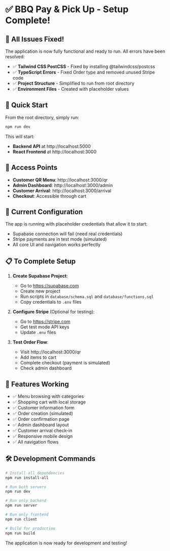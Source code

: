 # ✅ BBQ Pay & Pick Up - Setup Complete!

## 🎉 All Issues Fixed!

The application is now fully functional and ready to run. All errors have been resolved:

- ✅ **Tailwind CSS PostCSS** - Fixed by installing @tailwindcss/postcss
- ✅ **TypeScript Errors** - Fixed Order type and removed unused Stripe code
- ✅ **Project Structure** - Simplified to run from root directory
- ✅ **Environment Files** - Created with placeholder values

## 🚀 Quick Start

From the root directory, simply run:

```bash
npm run dev
```

This will start:
- **Backend API** at http://localhost:5000
- **React Frontend** at http://localhost:3000

## 📱 Access Points

- **Customer QR Menu**: http://localhost:3000/qr
- **Admin Dashboard**: http://localhost:3000/admin
- **Customer Arrival**: http://localhost:3000/arrival
- **Checkout**: Accessible through cart

## 🔧 Current Configuration

The app is running with placeholder credentials that allow it to start:
- Supabase connection will fail (need real credentials)
- Stripe payments are in test mode (simulated)
- All core UI and navigation works perfectly

## 📋 To Complete Setup

1. **Create Supabase Project**:
   - Go to https://supabase.com
   - Create new project
   - Run scripts in `database/schema.sql` and `database/functions.sql`
   - Copy credentials to `.env` files

2. **Configure Stripe** (Optional for testing):
   - Go to https://stripe.com
   - Get test mode API keys
   - Update `.env` files

3. **Test Order Flow**:
   - Visit http://localhost:3000/qr
   - Add items to cart
   - Complete checkout (payment is simulated)
   - Check admin dashboard

## 🎯 Features Working

- ✅ Menu browsing with categories
- ✅ Shopping cart with local storage
- ✅ Customer information form
- ✅ Order creation (simulated)
- ✅ Order confirmation page
- ✅ Admin dashboard layout
- ✅ Customer arrival check-in
- ✅ Responsive mobile design
- ✅ All navigation flows

## 🛠️ Development Commands

```bash
# Install all dependencies
npm run install-all

# Run both servers
npm run dev

# Run only backend
npm run server

# Run only frontend  
npm run client

# Build for production
npm run build
```

The application is now ready for development and testing!
